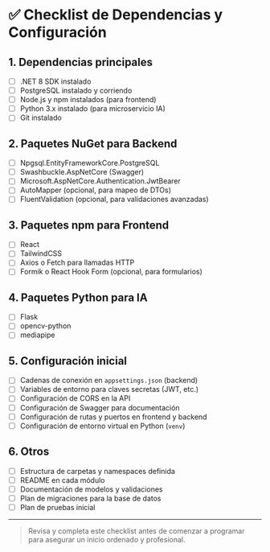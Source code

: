 # ✅ Checklist de Dependencias y Configuración

## 1. Dependencias principales
- [ ] .NET 8 SDK instalado
- [ ] PostgreSQL instalado y corriendo
- [ ] Node.js y npm instalados (para frontend)
- [ ] Python 3.x instalado (para microservicio IA)
- [ ] Git instalado

## 2. Paquetes NuGet para Backend
- [ ] Npgsql.EntityFrameworkCore.PostgreSQL
- [ ] Swashbuckle.AspNetCore (Swagger)
- [ ] Microsoft.AspNetCore.Authentication.JwtBearer
- [ ] AutoMapper (opcional, para mapeo de DTOs)
- [ ] FluentValidation (opcional, para validaciones avanzadas)

## 3. Paquetes npm para Frontend
- [ ] React
- [ ] TailwindCSS
- [ ] Axios o Fetch para llamadas HTTP
- [ ] Formik o React Hook Form (opcional, para formularios)

## 4. Paquetes Python para IA
- [ ] Flask
- [ ] opencv-python
- [ ] mediapipe

## 5. Configuración inicial
- [ ] Cadenas de conexión en `appsettings.json` (backend)
- [ ] Variables de entorno para claves secretas (JWT, etc.)
- [ ] Configuración de CORS en la API
- [ ] Configuración de Swagger para documentación
- [ ] Configuración de rutas y puertos en frontend y backend
- [ ] Configuración de entorno virtual en Python (`venv`)

## 6. Otros
- [ ] Estructura de carpetas y namespaces definida
- [ ] README en cada módulo
- [ ] Documentación de modelos y validaciones
- [ ] Plan de migraciones para la base de datos
- [ ] Plan de pruebas inicial

---

> Revisa y completa este checklist antes de comenzar a programar para asegurar un inicio ordenado y profesional. 
